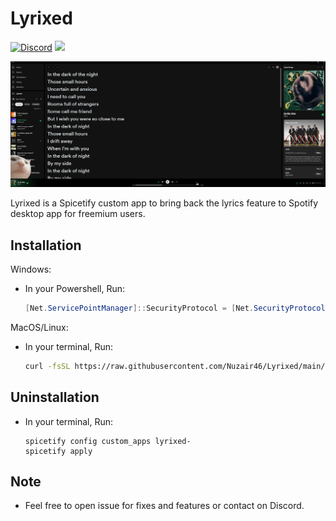 # Lyrixed

[![Discord](https://discord.com/api/guilds/807273906872123412/widget.png)](https://discord.gg/eYudMwgYtY) <img src="https://img.shields.io/github/downloads/Nuzair46/Lyrixed/total.svg" />

![](resource/preview.png)

Lyrixed is a Spicetify custom app to bring back the lyrics feature to Spotify desktop app for freemium users.

## Installation

Windows: 
 - In your Powershell, Run:
    ```powershell
    [Net.ServicePointManager]::SecurityProtocol = [Net.SecurityProtocolType]::Tls12; Invoke-Expression "& { $(Invoke-WebRequest -UseBasicParsing 'https://raw.githubusercontent.com/Nuzair46/Lyrixed/main/install.ps1') }"
    ```
MacOS/Linux:
- In your terminal, Run:
  ```bash
  curl -fsSL https://raw.githubusercontent.com/Nuzair46/Lyrixed/main/install.sh | sh
  ```

## Uninstallation
- In your terminal, Run:
  ```
  spicetify config custom_apps lyrixed-
  spicetify apply
  ```
## Note

- Feel free to open issue for fixes and features or contact on Discord.
